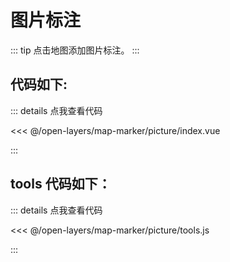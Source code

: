 <script setup>
import Map from './index.vue'
</script>
# 图片标注

::: tip
点击地图添加图片标注。
:::

<Map />

## 代码如下:

::: details 点我查看代码

<<< @/open-layers/map-marker/picture/index.vue

:::

## tools 代码如下：

::: details 点我查看代码

<<< @/open-layers/map-marker/picture/tools.js

:::